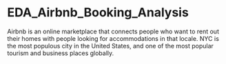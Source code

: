 # EDA_Airbnb_Booking_Analysis
Airbnb is an online marketplace that connects people who want to rent out their homes with people looking for accommodations in that locale. NYC is the most populous city in the United States, and one of the most popular tourism and business places globally.
